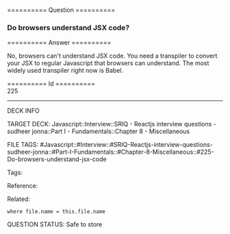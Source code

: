 ========== Question ==========  

### Do browsers understand JSX code?  

========== Answer ==========  

No, browsers can't understand JSX code. You need a transpiler to convert your JSX to regular Javascript that browsers can understand. The most widely used transpiler right now is Babel.

========== Id ==========  
225

---

DECK INFO

TARGET DECK: Javascript::Interview::SRIQ - Reactjs interview questions - sudheer jonna::Part I - Fundamentals::Chapter 8 - Miscellaneous

FILE TAGS: #Javascript::#Interview::#SRIQ-Reactjs-interview-questions-sudheer-jonna::#Part-I-Fundamentals::#Chapter-8-Miscellaneous::#225-Do-browsers-understand-jsx-code

Tags:

Reference:

Related:

```dataview
where file.name = this.file.name
```

QUESTION STATUS: Safe to store
